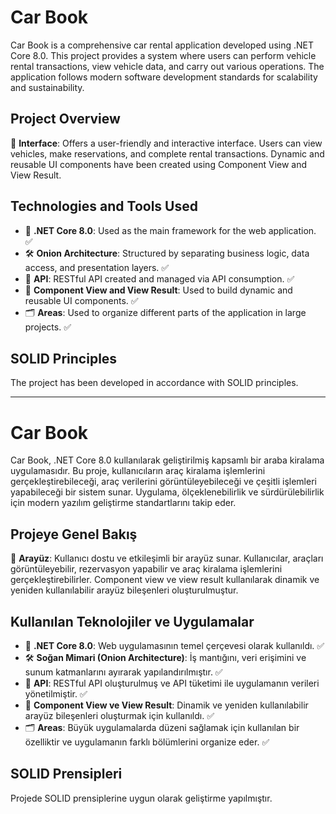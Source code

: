 # Car Book

Car Book is a comprehensive car rental application developed using .NET Core 8.0. This project provides a system where users can perform vehicle rental transactions, view vehicle data, and carry out various operations. The application follows modern software development standards for scalability and sustainability.

## Project Overview

👤 **Interface**: Offers a user-friendly and interactive interface. Users can view vehicles, make reservations, and complete rental transactions. Dynamic and reusable UI components have been created using Component View and View Result.

## Technologies and Tools Used

- 🤖 **.NET Core 8.0**: Used as the main framework for the web application. ✅  
- 🛠️ **Onion Architecture**: Structured by separating business logic, data access, and presentation layers. ✅  
- 📡 **API**: RESTful API created and managed via API consumption. ✅  
- 🔄 **Component View and View Result**: Used to build dynamic and reusable UI components. ✅  
- 🗂️ **Areas**: Used to organize different parts of the application in large projects. ✅  

## SOLID Principles

The project has been developed in accordance with SOLID principles.

---

# Car Book

Car Book, .NET Core 8.0 kullanılarak geliştirilmiş kapsamlı bir araba kiralama uygulamasıdır. Bu proje, kullanıcıların araç kiralama işlemlerini gerçekleştirebileceği, araç verilerini görüntüleyebileceği ve çeşitli işlemleri yapabileceği bir sistem sunar. Uygulama, ölçeklenebilirlik ve sürdürülebilirlik için modern yazılım geliştirme standartlarını takip eder.

## Projeye Genel Bakış

👤 **Arayüz**: Kullanıcı dostu ve etkileşimli bir arayüz sunar. Kullanıcılar, araçları görüntüleyebilir, rezervasyon yapabilir ve araç kiralama işlemlerini gerçekleştirebilirler. Component view ve view result kullanılarak dinamik ve yeniden kullanılabilir arayüz bileşenleri oluşturulmuştur.

## Kullanılan Teknolojiler ve Uygulamalar

- 🤖 **.NET Core 8.0**: Web uygulamasının temel çerçevesi olarak kullanıldı. ✅  
- 🛠️ **Soğan Mimari (Onion Architecture)**: İş mantığını, veri erişimini ve sunum katmanlarını ayırarak yapılandırılmıştır. ✅  
- 📡 **API**: RESTful API oluşturulmuş ve API tüketimi ile uygulamanın verileri yönetilmiştir. ✅  
- 🔄 **Component View ve View Result**: Dinamik ve yeniden kullanılabilir arayüz bileşenleri oluşturmak için kullanıldı. ✅  
- 🗂️ **Areas**: Büyük uygulamalarda düzeni sağlamak için kullanılan bir özelliktir ve uygulamanın farklı bölümlerini organize eder. ✅  

## SOLID Prensipleri

Projede SOLID prensiplerine uygun olarak geliştirme yapılmıştır.
